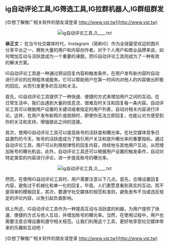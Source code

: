 ## **ig自动评论工具,IG筛选工具,IG拉群机器人,IG群组群发**

[😍想了解推广相关软件的朋友请登录 http://www.vst.tw](http://www.vst.tw)

 <center><img src="https://vst.tw/MP4/tuiguang/png/5.png" alt="ig自动评论工具_0____.txt"></center>

**😄正文：**
在当今社交媒体时代，Instagram（简称IG）作为全球最受欢迎的图片分享平台之一，拥有大量的用户和内容创作者。对于个人用户和商业品牌来说，如何增加互动与活跃度成为一个重要的课题。而IG自动评论工具则成为了一种有效的解决方案。

IG自动评论工具是一种通过预设回复内容和触发条件，在用户发布新内容时自动进行评论的应用程序或服务。它可以帮助用户在第一时间内对他人的内容做出积极的回应，从而引发更多的互动和关注。

首先，IG自动评论工具提供了一种快速、便捷的方式来增加用户之间的互动。在日常生活中，我们会遇到大量的信息流，很难及时关注和回复每一条内容。自动评论工具可以根据用户设置的关键词或者指定的用户列表，自动对相关内容进行评论。这样，在用户发布新照片或视频时，即使你无法立即回复，也能让对方感受到你的关注和支持，增强彼此之间的连接。

其次，使用IG自动评论工具可以提高账号的活跃度和曝光率。在社交媒体竞争日益激烈的今天，账号的活跃度成为了吸引用户关注和提升曝光率的重要指标。通过自动评论工具，用户可以利用规律性的回复内容，持续地与其他用户互动，从而增加账号的曝光机会。此外，自动评论工具还可以根据用户设置的触发条件，自动对特定类型的内容进行评论，进一步提高账号的曝光率。

 <center><img src="https://vst.tw/MP4/tuiguang/png/2.png" alt="ig自动评论工具_0____.txt"></center>

然而，在使用IG自动评论工具时，用户需要注意以下几点。首先，合理设置回复内容，避免过于机械化和单一化的回复。毕竟，人们更愿意看到真实的互动，而不是简单的模板回复。其次，要遵守社交媒体的规范和准则，避免发布不当或违反规定的评论内容，以免引起负面影响。

综上所述，IG自动评论工具作为一种提高互动与活跃度的利器，为用户提供了快速、便捷的方式与他人互动，并增加账号的曝光率。当然，在使用过程中，用户也需要注意合理设置和遵守相关规范。让我们利用这个工具，更好地享受社交媒体带来的乐趣和互动吧！

[😍想了解推广相关软件的朋友请登录 http://www.vst.tw](http://www.vst.tw)




